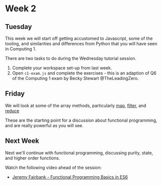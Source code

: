# Week 2 #
## Tuesday ##
This week we will start off getting accustomed to Javascript,
some of the tooling, and similarities and differences from Python
that you will have seen in Computing 1.

There are two tasks to do during the Wednesday tutorial session.
1. Complete your workspace set-up from last week.
1. Open `c1-exam.js` and complete the exercises - this is an adaption of Q6 of the Computing 1 exam by Becky Stewart @TheLeadingZero.

## Friday ##
We will look at some of the array methods, particularly
[map](https://developer.mozilla.org/en-US/docs/Web/JavaScript/Reference/Global_Objects/Array/map),
[filter](https://developer.mozilla.org/en-US/docs/Web/JavaScript/Reference/Global_Objects/Array/filter), and
[reduce](https://developer.mozilla.org/en-US/docs/Web/JavaScript/Reference/Global_Objects/Array/Reduce)

These are the starting point for a discussion about functional programming,
and are really powerful as you will see.


## Next Week ##
Next we'll continue with functional programming,
discussing purity, state, and higher order functions.

Watch the following video ahead of the session:
* [Jeremy Fairbank - Functional Programming Basics in ES6](https://www.youtube.com/watch?v=HvMemAgOw6I&list=PLIcJ6p7QvGT09pN6L3qvjkVNrhD3ghlux&index=4)
